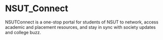 # NSUT_Connect
NSUTConnect is a one-stop portal for students of NSUT to network, access academic and placement resources, and stay in sync with society updates and college buzz.
